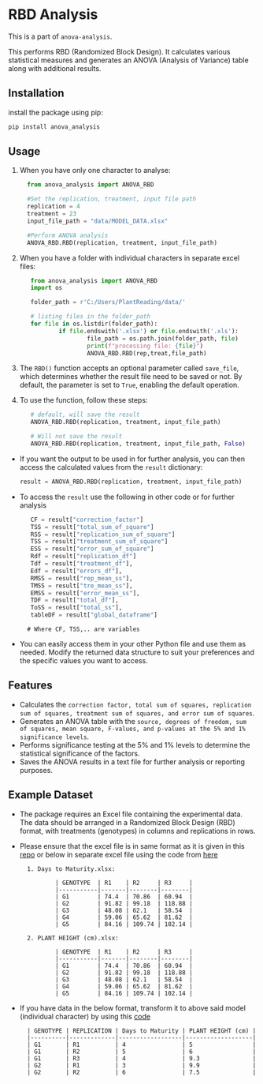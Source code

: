 # RBD Analysis

This is a part of `anova-analysis`.

This performs RBD (Randomized Block Design). It calculates various statistical measures and generates an ANOVA (Analysis of Variance) table along with additional results.

## Installation

install the package using pip:

```python
pip install anova_analysis
```

## Usage

1. When you have only one character to analyse:

      ```python          
        from anova_analysis import ANOVA_RBD

        #Set the replication, treatment, input file path
        replication = 4
        treatment = 23
        input_file_path = "data/MODEL_DATA.xlsx"

        #Perform ANOVA analysis
        ANOVA_RBD.RBD(replication, treatment, input_file_path)

2. When you have a folder with individual characters in separate excel files:

     ```python
        from anova_analysis import ANOVA_RBD
        import os

        folder_path = r'C:/Users/PlantReading/data/'

        # listing files in the folder_path 
        for file in os.listdir(folder_path):
                if file.endswith('.xlsx') or file.endswith('.xls'):
                        file_path = os.path.join(folder_path, file)
                        print(f"processing file: {file}")
                        ANOVA_RBD.RBD(rep,treat,file_path)

3. The `RBD()` function accepts an optional parameter called `save_file`, which determines whether the result file need to be saved or not. By default, the parameter is set to `True`, enabling the default operation.

4. To use the function, follow these steps:
    
     ```python  
        # default, will save the result
        ANOVA_RBD.RBD(replication, treatment, input_file_path) 

        # Will not save the result
        ANOVA_RBD.RBD(replication, treatment, input_file_path, False) 
- If you want the output to be used in for further analysis, 
you can then access the calculated values from the ``result`` dictionary:
     
     ```python
    result = ANOVA_RBD.RBD(replication, treatment, input_file_path)
    ```
- To access the ``result`` use the following in other code or for further analysis
     
     ```python
        CF = result["correction_factor"]
        TSS = result["total_sum_of_square"]
        RSS = result["replication_sum_of_square"]
        TSS = result["treatment_sum_of_square"]
        ESS = result["error_sum_of_square"]
        Rdf = result["replication_df"]
        Tdf = result["treatment_df"],
        Edf = result["errors_df"],
        RMSS = result["rep_mean_ss"],
        TMSS = result["tre_mean_ss"],
        EMSS = result["error_mean_ss"],
        TDF = result["total_df"],
        ToSS = result["total_ss"],
        tableDF = result["global_dataframe"]
    ```         
        # Where CF, TSS,.. are variables 
-  You can easily access them in your other Python file and use them as needed. Modify the returned data structure to suit your preferences and the specific values you want to access.

## Features

- Calculates the `correction factor, total sum of squares, replication sum of squares, treatment sum of squares, and error sum of squares`.
- Generates an ANOVA table with the `source, degrees of freedom, sum of squares, mean square, F-values, and p-values at the 5% and 1% significance levels`.
- Performs significance testing at the 5% and 1% levels to determine the statistical significance of the factors.
- Saves the ANOVA results in a text file for further analysis or reporting purposes.

## Example Dataset

- The package requires an Excel file containing the experimental data. The data should be arranged in a Randomized Block Design (RBD) format, with treatments (genotypes) in columns and replications in rows. 
- Please ensure that the excel file is in same format as it is given in this [repo](data/MODEL_DATA.xlsx) or below in separate excel file using the code from [here](https://github.com/Insight-deviler/Folder-based-Character-Column-Transformation)
        
        1. Days to Maturity.xlsx:

                | GENOTYPE  | R1    | R2     | R3     | 
                |-----------|-------|--------|--------|
                | G1        | 74.4  | 70.86  | 60.94  |
                | G2        | 91.82 | 99.18  | 118.88 |
                | G3        | 48.08 | 62.1   | 58.54  |
                | G4        | 59.06 | 65.62  | 81.62  |
                | G5        | 84.16 | 109.74 | 102.14 |

        2. PLANT HEIGHT (cm).xlsx:

                | GENOTYPE  | R1    | R2     | R3     | 
                |-----------|-------|--------|--------|
                | G1        | 74.4  | 70.86  | 60.94  |
                | G2        | 91.82 | 99.18  | 118.88 |
                | G3        | 48.08 | 62.1   | 58.54  |
                | G4        | 59.06 | 65.62  | 81.62  |
                | G5        | 84.16 | 109.74 | 102.14 |

- If you have data in the below format, transform it to above said model (individual character) by using this [code](https://github.com/Insight-deviler/Folder-based-Character-Column-Transformation)

        | GENOTYPE | REPLICATION | Days to Maturity | PLANT HEIGHT (cm) |
        |----------|-------------|------------------|-------------------|
        | G1       | R1          | 4                | 5                 |
        | G1       | R2          | 5                | 6                 |
        | G1       | R3          | 4                | 9.3               |
        | G2       | R1          | 3                | 9.9               |
        | G2       | R2          | 6                | 7.5               |
